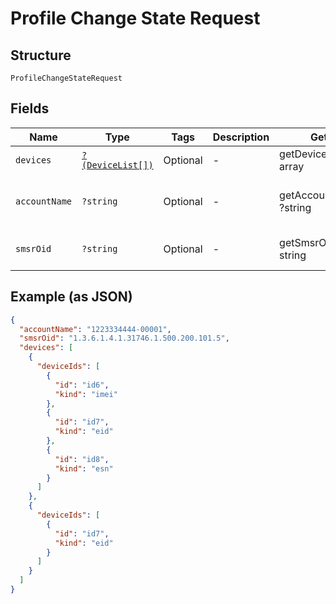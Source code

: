 
# Profile Change State Request

## Structure

`ProfileChangeStateRequest`

## Fields

| Name | Type | Tags | Description | Getter | Setter |
|  --- | --- | --- | --- | --- | --- |
| `devices` | [`?(DeviceList[])`](../../doc/models/device-list.md) | Optional | - | getDevices(): ?array | setDevices(?array devices): void |
| `accountName` | `?string` | Optional | - | getAccountName(): ?string | setAccountName(?string accountName): void |
| `smsrOid` | `?string` | Optional | - | getSmsrOid(): ?string | setSmsrOid(?string smsrOid): void |

## Example (as JSON)

```json
{
  "accountName": "1223334444-00001",
  "smsrOid": "1.3.6.1.4.1.31746.1.500.200.101.5",
  "devices": [
    {
      "deviceIds": [
        {
          "id": "id6",
          "kind": "imei"
        },
        {
          "id": "id7",
          "kind": "eid"
        },
        {
          "id": "id8",
          "kind": "esn"
        }
      ]
    },
    {
      "deviceIds": [
        {
          "id": "id7",
          "kind": "eid"
        }
      ]
    }
  ]
}
```

